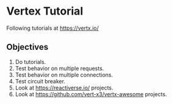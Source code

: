 # Vertex Tutorial

Following tutorials at https://vertx.io/


## Objectives

1) Do tutorials.
2) Test behavior on multiple requests.
3) Test behavior on multiple connections.
4) Test circuit breaker.
5) Look at https://reactiverse.io/ projects.
6) Look at https://github.com/vert-x3/vertx-awesome projects.
